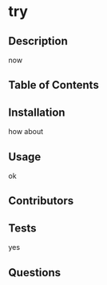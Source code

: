 
# try

## Description
now
  
## Table of Contents
  
## Installation
how about

## Usage
ok  

## Contributors

  
## Tests
yes
  
## Questions
